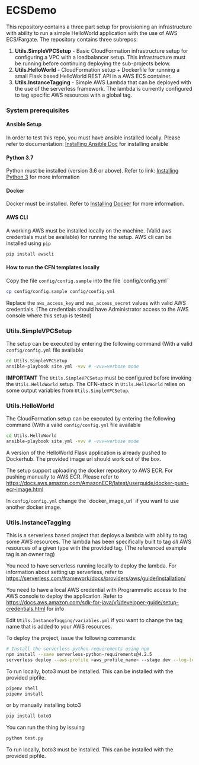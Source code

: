 # ECSDemo

This repository contains a three part setup for provisioning an infrastructure with ability to run a simple HelloWorld application with the use of AWS ECS/Fargate. 
The repository contains three subrepos: 
 1. **Utils.SimpleVPCSetup** - Basic CloudFormation infrastructure setup for configuring a VPC with a loadbalancer setup. This infrastructure must be running before continuing deploying the sub-projects below.
 2. **Utils.HelloWorld** - CloudFormation setup + Dockerfile for running a small Flask based HelloWorld REST API in a AWS ECS container.
 3. **Utils.InstanceTagging** - Simple AWS Lambda that can be deployed with the use of the serverless framework. The lambda is currently configured to tag specific AWS resources with a global tag.
 

### System prerequisites 
#### Ansible Setup
In order to test this repo, you must have ansible installed locally. Please refer to documentation: [Installing Ansible Doc](https://www.cyberciti.biz/python-tutorials/linux-tutorial-install-ansible-configuration-management-and-it-automation-tool/) for installing ansible

#### Python 3.7
Python must be installed (version 3.6 or above). Refer to link: [Installing Python 3](https://realpython.com/installing-python/) for more information 

#### Docker 
Docker must be installed. Refer to [Installing Docker](https://docs.docker.com/get-started/) for more information. 

#### AWS CLI 
A working AWS must be installed locally on the machine. (Valid aws credentials must be available) for running the setup. 
AWS cli can be installed using `pip`

```bash 
pip install awscli
```
#### How to run the CFN templates locally
Copy the file `config/config.sample` into the file `config/config.yml``
```bash
cp config/config.sample config/config.yml
```
Replace the `aws_access_key` and `aws_access_secret` values with valid AWS credentials. (The credentials should have Administrator access to the AWS console where this setup is tested) 

### Utils.SimpleVPCSetup 
The setup can be executed by entering the following command (With a valid `config/config.yml` file available

```bash
cd Utils.SimpleVPCSetup
ansible-playbook site.yml -vvv # -vvv=verbose mode
```
**IMPORTANT** The `Utils.SimpleVPCSetup` must be configured before invoking the `Utils.HelloWorld` setup. The CFN-stack in `Utils.HelloWorld` relies on some output variables from `Utils.SimpleVPCSetup`.

### Utils.HelloWorld 
The CloudFormation setup can be executed by entering the following command (With a valid `config/config.yml` file available

```bash
cd Utils.HelloWorld
ansible-playbook site.yml -vvv # -vvv=verbose mode
``` 
A version of the HelloWorld Flask application is already pushed to Dockerhub. The provided image url should work out of the box.

The setup support uploading the docker repository to AWS ECR. For pushing manually to AWS ECR. Please refer to https://docs.aws.amazon.com/AmazonECR/latest/userguide/docker-push-ecr-image.html 

In `config/config.yml` change the ´docker_image_url` if you want to use another docker image. 


### Utils.InstanceTagging
This is a serverless based project that deploys a lambda with ability to tag some AWS resources. The lambda has been specifically built to tag *all* AWS resources of a given type with the provided tag. (The referenced example tag is an owner tag)

You need to have serverless running locally to deploy the lambda. For information about setting up serverless, refer to https://serverless.com/framework/docs/providers/aws/guide/installation/

You need to have a local AWS credential with Programmatic access to the AWS console to deploy the application. Refer to https://docs.aws.amazon.com/sdk-for-java/v1/developer-guide/setup-credentials.html for info

Edit `Utils.InstanceTagging/variables.yml` if you want to change the tag name that is added to your AWS resources. 

To deploy the project, issue the following commands: 
```bash 
# Install the serverless-python-requirements using npm 
npm install --save serverless-python-requirements@4.2.5
serverless deploy --aws-profile <aws_profile_name> --stage dev --log-level debug
```
To run locally, boto3 must be installed. This can be installed with the provided pipfile. 
```bash
pipenv shell 
pipenv install
```
or by manually installing boto3 
```bash
pip install boto3
```

You can run the thing by issuing 

```bash
python test.py
```
To run locally, boto3 must be installed. This can be installed with the provided pipfile. 
